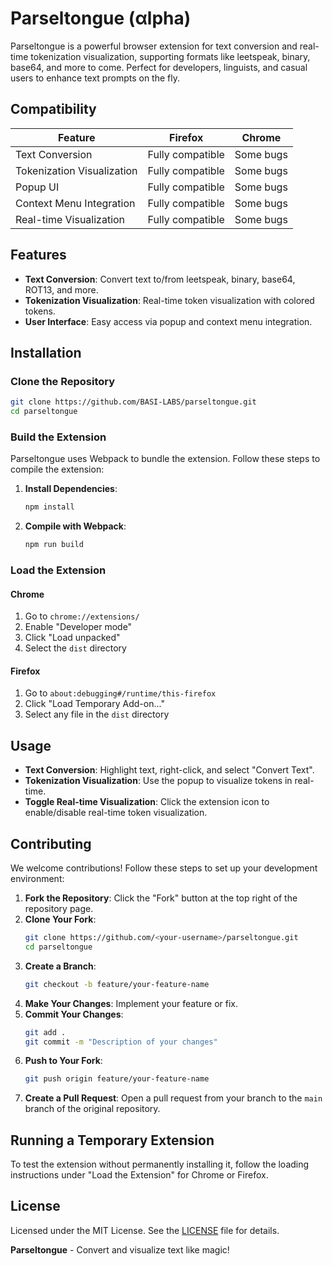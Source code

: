 # Parseltongue (αlpha)

Parseltongue is a powerful browser extension for text conversion and real-time tokenization visualization, supporting formats like leetspeak, binary, base64, and more to come. Perfect for developers, linguists, and casual users to enhance text prompts on the fly.

## Compatibility

| Feature                     | Firefox          | Chrome           |
|-----------------------------|------------------|------------------|
| Text Conversion             | Fully compatible | Some bugs        |
| Tokenization Visualization  | Fully compatible | Some bugs        |
| Popup UI                    | Fully compatible | Some bugs        |
| Context Menu Integration    | Fully compatible | Some bugs        |
| Real-time Visualization     | Fully compatible | Some bugs        |


## Features

- **Text Conversion**: Convert text to/from leetspeak, binary, base64, ROT13, and more.
- **Tokenization Visualization**: Real-time token visualization with colored tokens.
- **User Interface**: Easy access via popup and context menu integration.

## Installation

### Clone the Repository

```bash
git clone https://github.com/BASI-LABS/parseltongue.git
cd parseltongue
```

### Build the Extension

Parseltongue uses Webpack to bundle the extension. Follow these steps to compile the extension:

1. **Install Dependencies**:
    ```bash
    npm install
    ```

2. **Compile with Webpack**:
    ```bash
    npm run build
    ```

### Load the Extension

#### Chrome

1. Go to `chrome://extensions/`
2. Enable "Developer mode"
3. Click "Load unpacked"
4. Select the `dist` directory

#### Firefox

1. Go to `about:debugging#/runtime/this-firefox`
2. Click "Load Temporary Add-on..."
3. Select any file in the `dist` directory

## Usage

- **Text Conversion**: Highlight text, right-click, and select "Convert Text".
- **Tokenization Visualization**: Use the popup to visualize tokens in real-time.
- **Toggle Real-time Visualization**: Click the extension icon to enable/disable real-time token visualization.

## Contributing

We welcome contributions! Follow these steps to set up your development environment:

1. **Fork the Repository**: Click the "Fork" button at the top right of the repository page.
2. **Clone Your Fork**:
    ```bash
    git clone https://github.com/<your-username>/parseltongue.git
    cd parseltongue
    ```
3. **Create a Branch**:
    ```bash
    git checkout -b feature/your-feature-name
    ```
4. **Make Your Changes**: Implement your feature or fix.
5. **Commit Your Changes**:
    ```bash
    git add .
    git commit -m "Description of your changes"
    ```
6. **Push to Your Fork**:
    ```bash
    git push origin feature/your-feature-name
    ```
7. **Create a Pull Request**: Open a pull request from your branch to the `main` branch of the original repository.

## Running a Temporary Extension

To test the extension without permanently installing it, follow the loading instructions under "Load the Extension" for Chrome or Firefox.

## License

Licensed under the MIT License. See the [LICENSE](LICENSE) file for details.

**Parseltongue** - Convert and visualize text like magic!

